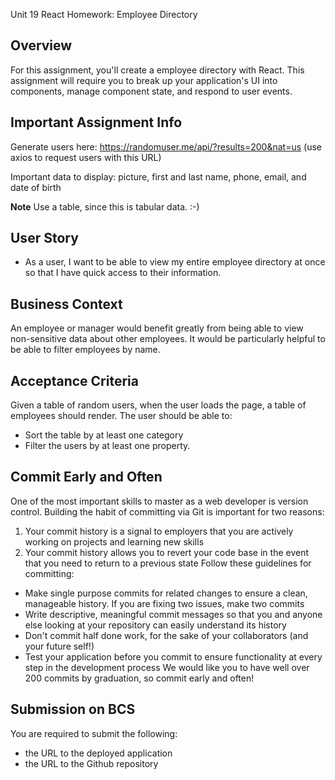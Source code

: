  Unit 19 React Homework: Employee Directory

## Overview

For this assignment, you'll create a employee directory with React. This assignment will require you to break up your application's UI into components, manage component state, and respond to user events.

## Important Assignment Info

Generate users here:
https://randomuser.me/api/?results=200&nat=us
(use axios to request users with this URL)

Important data to display:
picture, first and last name, phone, email, and date of birth

**Note**
Use a table, since this is tabular data. :-)

## User Story

* As a user, I want to be able to view my entire employee directory at once so that I have quick access to their information.

## Business Context

An employee or manager would benefit greatly from being able to view non-sensitive data about other employees. It would be particularly helpful to be able to filter employees by name.

## Acceptance Criteria

Given a table of random users, when the user loads the page, a table of employees should render. 
The user should be able to:
  * Sort the table by at least one category
  * Filter the users by at least one property.

## Commit Early and Often

One of the most important skills to master as a web developer is version control. Building the habit of committing via Git is important for two reasons:
1. Your commit history is a signal to employers that you are actively working on projects and learning new skills
2. Your commit history allows you to revert your code base in the event that you need to return to a previous state
Follow these guidelines for committing:
* Make single purpose commits for related changes to ensure a clean, manageable history. If you are fixing two issues, make two commits
* Write descriptive, meaningful commit messages so that you and anyone else looking at your repository can easily understand its history
* Don't commit half done work, for the sake of your collaborators (and your future self!)
* Test your application before you commit to ensure functionality at every step in the development process
We would like you to have well over 200 commits by graduation, so commit early and often!

## Submission on BCS

You are required to submit the following:
* the URL to the deployed application
* the URL to the Github repository